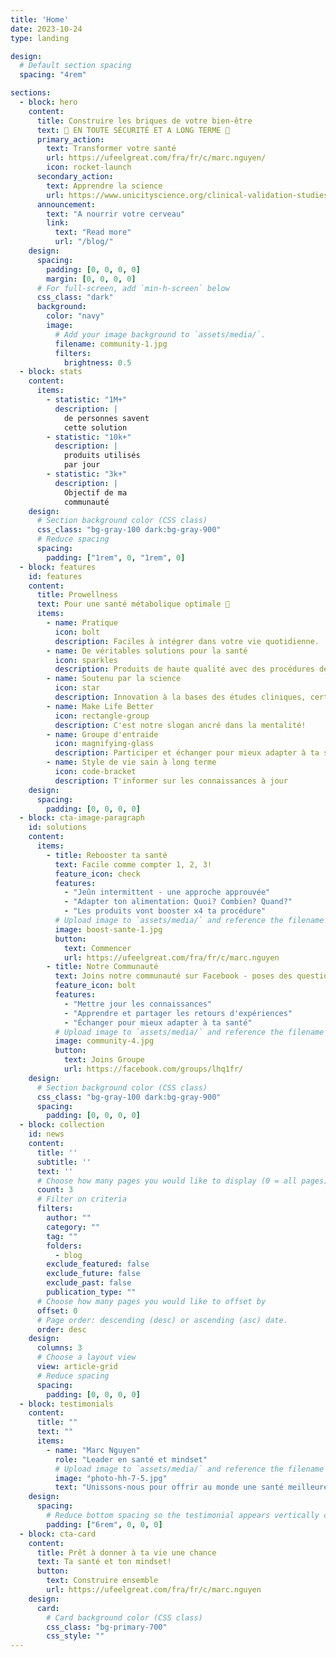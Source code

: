 ```yaml
---
title: 'Home'
date: 2023-10-24
type: landing

design:
  # Default section spacing
  spacing: "4rem"

sections:
  - block: hero
    content:
      title: Construire les briques de votre bien-être
      text: 🧱 EN TOUTE SÉCURITÉ ET A LONG TERME 🧱
      primary_action:
        text: Transformer votre santé
        url: https://ufeelgreat.com/fra/fr/c/marc.nguyen/
        icon: rocket-launch
      secondary_action:
        text: Apprendre la science
        url: https://www.unicityscience.org/clinical-validation-studies/?lang=fr
      announcement:
        text: "A nourrir votre cerveau"
        link:
          text: "Read more"
          url: "/blog/"
    design:
      spacing:
        padding: [0, 0, 0, 0]
        margin: [0, 0, 0, 0]
      # For full-screen, add `min-h-screen` below
      css_class: "dark"
      background:
        color: "navy"
        image:
          # Add your image background to `assets/media/`.
          filename: community-1.jpg
          filters:
            brightness: 0.5
  - block: stats
    content:
      items:
        - statistic: "1M+"
          description: |
            de personnes savent 
            cette solution
        - statistic: "10k+"
          description: |
            produits utilisés
            par jour
        - statistic: "3k+"
          description: |
            Objectif de ma  
            communauté
    design:
      # Section background color (CSS class)
      css_class: "bg-gray-100 dark:bg-gray-900"
      # Reduce spacing
      spacing:
        padding: ["1rem", 0, "1rem", 0]
  - block: features
    id: features
    content:
      title: Prowellness
      text: Pour une santé métabolique optimale 🧱
      items:
        - name: Pratique
          icon: bolt
          description: Faciles à intégrer dans votre vie quotidienne.
        - name: De véritables solutions pour la santé
          icon: sparkles
          description: Produits de haute qualité avec des procédures de fabrication brevetées!
        - name: Soutenu par la science
          icon: star
          description: Innovation à la bases des études cliniques, certifications fiables, brevets internationaux
        - name: Make Life Better
          icon: rectangle-group
          description: C'est notre slogan ancré dans la mentalité!
        - name: Groupe d'entraide
          icon: magnifying-glass
          description: Participer et échanger pour mieux adapter à ta santé
        - name: Style de vie sain à long terme
          icon: code-bracket
          description: T'informer sur les connaissances à jour
    design:
      spacing:
        padding: [0, 0, 0, 0]
  - block: cta-image-paragraph
    id: solutions
    content:
      items:
        - title: Rebooster ta santé
          text: Facile comme compter 1, 2, 3!
          feature_icon: check
          features:
            - "Jeûn intermittent - une approche approuvée"
            - "Adapter ton alimentation: Quoi? Combien? Quand?"
            - "Les produits vont booster x4 ta procédure"
          # Upload image to `assets/media/` and reference the filename here
          image: boost-sante-1.jpg
          button:
            text: Commencer
            url: https://ufeelgreat.com/fra/fr/c/marc.nguyen
        - title: Notre Communauté
          text: Joins notre communauté sur Facebook - poses des questions pour adapter à ta santé
          feature_icon: bolt
          features:
            - "Mettre jour les connaissances"
            - "Apprendre et partager les retours d'expériences"
            - "Échanger pour mieux adapter à ta santé"
          # Upload image to `assets/media/` and reference the filename here
          image: community-4.jpg
          button:
            text: Joins Groupe
            url: https://facebook.com/groups/lhq1fr/
    design:
      # Section background color (CSS class)
      css_class: "bg-gray-100 dark:bg-gray-900"
      spacing:
        padding: [0, 0, 0, 0]
  - block: collection
    id: news
    content:
      title: ''
      subtitle: ''
      text: ''
      # Choose how many pages you would like to display (0 = all pages)
      count: 3
      # Filter on criteria
      filters:
        author: ""
        category: ""
        tag: ""
        folders: 
          - blog
        exclude_featured: false
        exclude_future: false
        exclude_past: false
        publication_type: ""
      # Choose how many pages you would like to offset by
      offset: 0
      # Page order: descending (desc) or ascending (asc) date.
      order: desc
    design:
      columns: 3
      # Choose a layout view
      view: article-grid
      # Reduce spacing
      spacing:
        padding: [0, 0, 0, 0]
  - block: testimonials
    content:
      title: ""
      text: ""
      items:
        - name: "Marc Nguyen"
          role: "Leader en santé et mindset"
          # Upload image to `assets/media/` and reference the filename here
          image: "photo-hh-7-5.jpg"
          text: "Unissons-nous pour offrir au monde une santé meilleure, libérer les potentiels cachés et insuffler un sens profond à chaque vie!"
    design:
      spacing:
        # Reduce bottom spacing so the testimonial appears vertically centered between sections
        padding: ["6rem", 0, 0, 0]
  - block: cta-card
    content:
      title: Prêt à donner à ta vie une chance
      text: Ta santé et ton mindset!
      button:
        text: Construire ensemble
        url: https://ufeelgreat.com/fra/fr/c/marc.nguyen
    design:
      card: 
        # Card background color (CSS class)
        css_class: "bg-primary-700"
        css_style: ""
---
```


